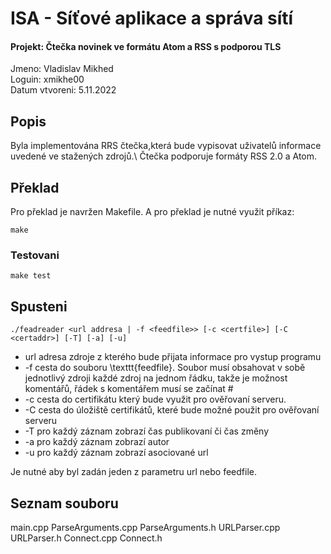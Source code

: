 # ISA - Síťové aplikace a správa sítí
#### Projekt: Čtečka novinek ve formátu Atom a RSS s podporou TLS

Jmeno: Vladislav Mikhed  
Loguin: xmikhe00  
Datum vtvoreni: 5.11.2022


## Popis
Byla implementována RRS čtečka,která bude vypisovat uživatelů informace uvedené ve stažených zdrojů.\\
Čtečka podporuje formáty RSS 2.0 a Atom.
## Překlad
Pro překlad je navržen Makefile. A pro překlad je nutné využit příkaz:
```
make
```
### Testovani
```
make test
```


## Spusteni 
```
./feadreader <url addresa | -f <feedfile>> [-c <certfile>] [-C <certaddr>] [-T] [-a] [-u]
```

- url adresa zdroje z kterého bude přijata informace pro vystup programu  
- -f <feedfile> cesta do souboru \texttt{feedfile}. Soubor musí obsahovat v sobě jednotlivý zdroji každé zdroj na jednom řádku, takže je možnost komentářů, řádek s komentářem musí se začínat #  
- -c <certfile> cesta do certifikátu který bude využit pro ověřovaní serveru.  
- -C <certaddr> cesta do úložiště certifikátů, které bude možné použit pro ověřovaní serveru  
- -T pro každý záznam zobrazí čas publikovaní či čas změny  
- -a pro každý záznam zobrazí autor  
- -u pro každý záznam zobrazí asociované url

Je nutné aby byl zadán jeden z parametru url nebo feedfile.

## Seznam souboru
main.cpp
ParseArguments.cpp
ParseArguments.h
URLParser.cpp
URLParser.h
Connect.cpp
Connect.h
